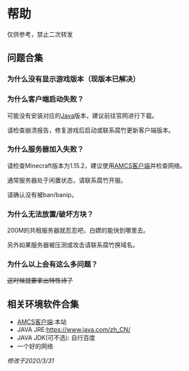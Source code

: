 # 帮助

仅供参考，禁止二次转发

## 问题合集

### 为什么没有显示游戏版本（现版本已解决）

### 为什么客户端启动失败？

可能没有安装对应的[Java](https://www.java.com/zh_CN/)版本，建议前往官网进行下载。

请检查崩溃报告，修复游戏后启动或联系腐竹更新客户端版本。

### 为什么服务器加入失败？

请检查Minecraft版本为1.15.2，建议使用[AMCS客户端](https://github.com/Github-Anderson/AMCS/releases)并检查网络。

通常服务器处于闲置状态，请联系腐竹开服。

请确认没有被ban/banip。

### 为什么无法放置/破坏方块？

200M的共租服务器就忍忍吧，白嫖的能快到哪里去。

另外如果服务器被压测或攻击请联系腐竹换域名。

### 为什么以上会有这么多问题？

~~这时候就要拿出特性诗了~~

## 相关环境软件合集

- [AMCS客户端](https://github.com/Github-Anderson/AMCS/releases):本站
- JAVA JRE:https://www.java.com/zh_CN/
- JAVA JDK(可不选): 自行百度
- 一个好的网络

*修改于2020/3/31*
